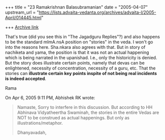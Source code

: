 +++
title = "23 Ramakrishnan Balasubramanian"
date = "2005-04-07"
upstream_url = "https://lists.advaita-vedanta.org/archives/advaita-l/2005-April/014445.html"

+++
[Archive link](https://lists.advaita-vedanta.org/archives/advaita-l/2005-April/014445.html)

That's true (did you see this in "The Jagadguru Replies"?) and also
happens to be the standard mImA.nsA position on "stories" in the veda.
I won't go into the reasons here. Sha.nkara also agrees with that. But
in story of nachiketa and yama, the position is that it was not an
actual happening which is being narrated in the upanishad. I.e., only
the historicity is denied. But the story does illustrate certain
points, namely that devas can be enlightened, necessity of
concentration, necessity of a guru, etc. That the stories can
**illustrate certain key points inspite of not being real incidents is
indeed accepted**.

Rama

On Apr 6, 2005 9:11 PM, Abhishek RK <rkabhi at gmail.com> wrote:
> Namaste,
> Sorry to interfere in this discussion. But according to HH Abhinava
> Vidyatheertha Swaminah, the stories in the entire Vedas are NOT to be
> construed as actual happenings. But only as illustrations/metaphor.
> 
> Dhanyavadah,

